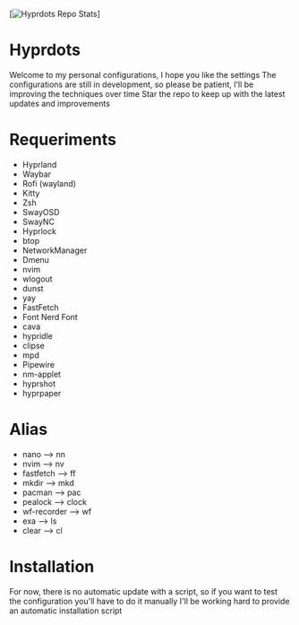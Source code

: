 [![Hyprdots Repo Stats](https://github-readme-stats.vercel.app/api/pin/?username=ZepharDev&repo=hyprdots&show_owner=true&theme=default&title_color=cba6f7&text_color=cdd6f4&icon_color=89b4fa&bg_color=1e1e2e&hide_border=true)]

# Hyprdots 

Welcome to my personal configurations, I hope you like the settings
The configurations are still in development, so please be patient, l'll be improving the techniques over time
Star the repo to keep up with the latest updates and improvements

# Requeriments

- Hyprland
- Waybar
- Rofi (wayland)
- Kitty
- Zsh
- SwayOSD 
- SwayNC
- Hyprlock
- btop
- NetworkManager
- Dmenu
- nvim
- wlogout
- dunst
- yay
- FastFetch
- Font Nerd Font
- cava
- hypridle
- clipse
- mpd
- Pipewire
- nm-applet
- hyprshot
- hyprpaper

# Alias

- nano --> nn
- nvim --> nv
- fastfetch --> ff
- mkdir --> mkd
- pacman --> pac
- pealock --> clock
- wf-recorder --> wf
- exa --> ls
- clear --> cl


# Installation 

For now, there is no automatic update with a script, so if you want to test the configuration you'll have to do it manually
I'll be working hard to provide an automatic installation script
